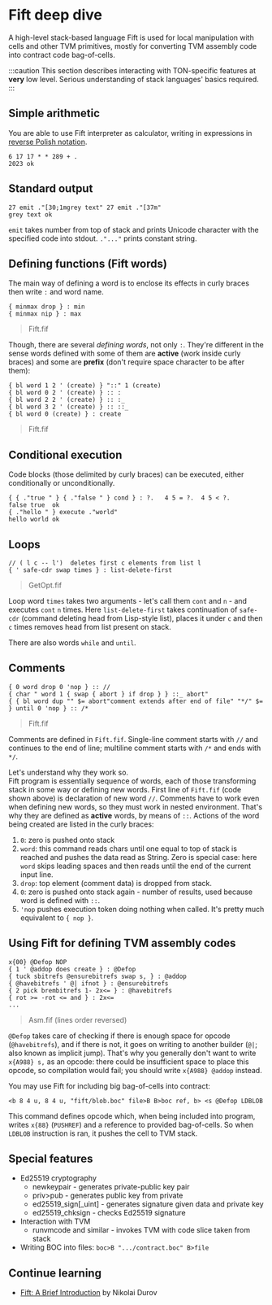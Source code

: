 # Fift deep dive

A high-level stack-based language Fift is used for local manipulation with cells and other TVM primitives, mostly for converting TVM assembly code into contract code bag-of-cells.

:::caution
This section describes interacting with TON-specific features at **very** low level.
Serious understanding of stack languages' basics required.
:::

## Simple arithmetic

You are able to use Fift interpreter as calculator, writing in expressions in [reverse Polish notation](https://en.wikipedia.org/wiki/Reverse_Polish_notation).

```
6 17 17 * * 289 + .
2023 ok
```

## Standard output

```
27 emit ."[30;1mgrey text" 27 emit ."[37m"
grey text ok
```

`emit` takes number from top of stack and prints Unicode character with the specified code into stdout.
`."..."` prints constant string.

## Defining functions (Fift words)

The main way of defining a word is to enclose its effects in curly braces then write `:` and word name.

```
{ minmax drop } : min
{ minmax nip } : max
```

> Fift.fif

Though, there are several _defining words_, not only `:`. They're different in the sense words defined with some of them are **active** (work inside curly braces) and some are **prefix** (don't require space character to be after them):

```
{ bl word 1 2 ' (create) } "::" 1 (create)
{ bl word 0 2 ' (create) } :: :
{ bl word 2 2 ' (create) } :: :_
{ bl word 3 2 ' (create) } :: ::_
{ bl word 0 (create) } : create
```

> Fift.fif

## Conditional execution

Code blocks (those delimited by curly braces) can be executed, either conditionally or unconditionally.

```
{ { ."true " } { ."false " } cond } : ?.   4 5 = ?.  4 5 < ?.
false true  ok
{ ."hello " } execute ."world"
hello world ok
```

## Loops

```
// ( l c -- l')  deletes first c elements from list l
{ ' safe-cdr swap times } : list-delete-first
```

> GetOpt.fif

Loop word `times` takes two arguments - let's call them `cont` and `n` - and executes `cont` `n` times.
Here `list-delete-first` takes continuation of `safe-cdr` (command deleting head from Lisp-style list), places it under `c` and then `c` times removes head from list present on stack.

There are also words `while` and `until`.

## Comments

```
{ 0 word drop 0 'nop } :: //
{ char " word 1 { swap { abort } if drop } } ::_ abort"
{ { bl word dup "" $= abort"comment extends after end of file" "*/" $= } until 0 'nop } :: /*
```

> Fift.fif

Comments are defined in `Fift.fif`. Single-line comment starts with `//` and continues to the end of line; multiline comment starts with `/*` and ends with `*/`.

Let's understand why they work so.\
Fift program is essentially sequence of words, each of those transforming stack in some way or defining new words. First line of `Fift.fif` (code shown above) is declaration of new word `//`.
Comments have to work even when defining new words, so they must work in nested environment. That's why they are defined as **active** words, by means of `::`. Actions of the word being created are listed in the curly braces:

1. `0`: zero is pushed onto stack
2. `word`: this command reads chars until one equal to top of stack is reached and pushes the data read as String. Zero is special case: here `word` skips leading spaces and then reads until the end of the current input line.
3. `drop`: top element (comment data) is dropped from stack.
4. `0`: zero is pushed onto stack again - number of results, used because word is defined with `::`.
5. `'nop` pushes execution token doing nothing when called. It's pretty much equivalent to `{ nop }`.

## Using Fift for defining TVM assembly codes

```
x{00} @Defop NOP
{ 1 ' @addop does create } : @Defop
{ tuck sbitrefs @ensurebitrefs swap s, } : @addop
{ @havebitrefs ' @| ifnot } : @ensurebitrefs
{ 2 pick brembitrefs 1- 2x<= } : @havebitrefs
{ rot >= -rot <= and } : 2x<=
...
```

> Asm.fif (lines order reversed)

`@Defop` takes care of checking if there is enough space for opcode (`@havebitrefs`), and if there is not, it goes on writing to another builder (`@|`; also known as implicit jump). That's why you generally don't want to write `x{A988} s,` as an opcode: there could be insufficient space to place this opcode, so compilation would fail; you should write `x{A988} @addop` instead.

You may use Fift for including big bag-of-cells into contract:

```
<b 8 4 u, 8 4 u, "fift/blob.boc" file>B B>boc ref, b> <s @Defop LDBLOB
```

This command defines opcode which, when being included into program, writes `x{88}` (`PUSHREF`) and a reference to provided bag-of-cells. So when `LDBLOB` instruction is ran, it pushes the cell to TVM stack.

## Special features

- Ed25519 cryptography
  - newkeypair - generates private-public key pair
  - priv>pub   - generates public key from private
  - ed25519_sign[_uint] - generates signature given data and private key
  - ed25519_chksign     - checks Ed25519 signature
- Interaction with TVM
  - runvmcode and similar - invokes TVM with code slice taken from stack
- Writing BOC into files:
  `boc>B ".../contract.boc" B>file`

## Continue learning

- [Fift: A Brief Introduction](https://docs.ton.org/fiftbase.pdf) by Nikolai Durov
